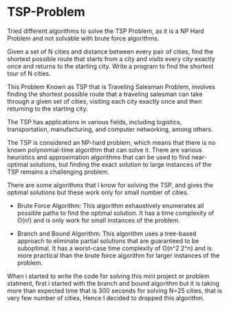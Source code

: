 # TSP-Problem
Tried different algorithms to solve the TSP Problem, as it is a NP Hard Problem and not solvable with brute force algorithms.



Given a set of N cities and distance between every pair of cities, find the shortest possible route that starts from a city and visits every city exactly once and returns to the starting city.
Write a program to find the shortest tour of N cities.

This Problem Known as TSP that is Traveling Salesman Problem, involves finding the shortest possible route that a traveling salesman can take through a given set of cities, visiting each city exactly once and then returning to the starting city.

The TSP has applications in various fields, including logistics, transportation, manufacturing, and computer networking, among others.

The TSP is considered an NP-hard problem, which means that there is no known polynomial-time algorithm that can solve it.
There are various heuristics and approximation algorithms that can be used to find near-optimal solutions, but finding the exact solution to large instances of the TSP remains a challenging problem.

There are some algorithms that i know for solving the TSP, and gives the optimal solutions but  these work only for small number of cities.
- Brute Force Algorithm: This algorithm exhaustively enumerates all possible paths to find the optimal solution. It has a time complexity of O(n!) and is only work for small instances of the problem.

- Branch and Bound Algorithm: This algorithm uses a tree-based approach to eliminate partial solutions that are guaranteed to be suboptimal. It has a worst-case time complexity of O(n^2 2^n) and is more practical than the brute force algorithm for larger instances of the problem.

When i started to write the code for solving this mini project or problem statment, first i started with the branch and bound algorithm but it is taking more than expected time that is 300 seconds for solving N=25 cities, that is very few number of cities, Hence I decided to dropped this algorithm.

